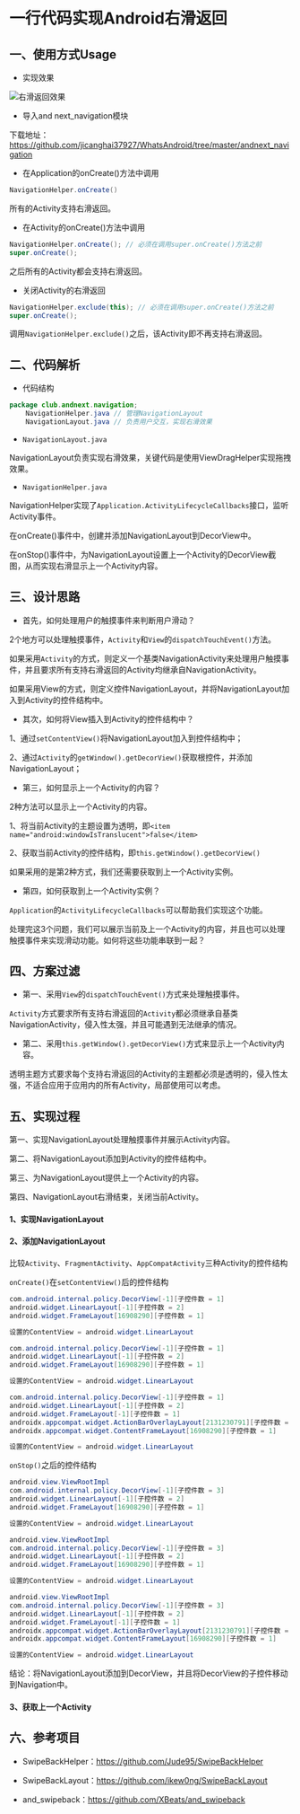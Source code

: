 # 一行代码实现Android右滑返回

## 一、使用方式Usage

- 实现效果

![右滑返回效果](./README/navigation_back.gif)

- 导入and next_navigation模块

下载地址：https://github.com/jicanghai37927/WhatsAndroid/tree/master/andnext_navigation



- 在Application的onCreate()方法中调用  

```Java
NavigationHelper.onCreate()
```

所有的Activity支持右滑返回。



- 在Activity的onCreate()方法中调用

```Java
NavigationHelper.onCreate(); // 必须在调用super.onCreate()方法之前
super.onCreate(); 
```

之后所有的Activity都会支持右滑返回。



- 关闭Activity的右滑返回

```Java
NavigationHelper.exclude(this); // 必须在调用super.onCreate()方法之前
super.onCreate(); 
```

调用`NavigationHelper.exclude()`之后，该Activity即不再支持右滑返回。



## 二、代码解析

* 代码结构

```Java
package club.andnext.navigation;
	NavigationHelper.java // 管理NavigationLayout
	NavigationLayout.java // 负责用户交互，实现右滑效果
```

- `NavigationLayout.java`

NavigationLayout负责实现右滑效果，关键代码是使用ViewDragHelper实现拖拽效果。

- `NavigationHelper.java`

NavigationHelper实现了`Application.ActivityLifecycleCallbacks`接口，监听Activity事件。  

在onCreate()事件中，创建并添加NavigationLayout到DecorView中。  

在onStop()事件中，为NavigationLayout设置上一个Activity的DecorView截图，从而实现右滑显示上一个Activity内容。



## 三、设计思路

- 首先，如何处理用户的触摸事件来判断用户滑动？    

2个地方可以处理触摸事件，`Activity`和`View`的`dispatchTouchEvent()`方法。    

如果采用`Activity`的方式，则定义一个基类NavigationActivity来处理用户触摸事件，并且要求所有支持右滑返回的Activity均继承自NavigationActivity。    

如果采用View的方式，则定义控件NavigationLayout，并将NavigationLayout加入到Activity的控件结构中。  



- 其次，如何将View插入到Activity的控件结构中？    

1、通过`setContentView()`将NavigationLayout加入到控件结构中；    

2、通过`Activity`的`getWindow().getDecorView()`获取根控件，并添加NavigationLayout；  



- 第三，如何显示上一个Activity的内容？  

2种方法可以显示上一个Activity的内容。    

1、将当前Activity的主题设置为透明，即`<item name="android:windowIsTranslucent">false</item>`    

2、获取当前Activity的控件结构，即`this.getWindow().getDecorView()`    

如果采用的是第2种方式，我们还需要获取到上一个Activity实例。  



- 第四，如何获取到上一个Activity实例？  

`Application`的`ActivityLifecycleCallbacks`可以帮助我们实现这个功能。  

处理完这3个问题，我们可以展示当前及上一个Activity的内容，并且也可以处理触摸事件来实现滑动功能。如何将这些功能串联到一起？



## 四、方案过滤

- 第一、采用`View`的`dispatchTouchEvent()`方式来处理触摸事件。  

`Activity`方式要求所有支持右滑返回的`Activity`都必须继承自基类NavigationActivity，侵入性太强，并且可能遇到无法继承的情况。



- 第二、采用`this.getWindow().getDecorView()`方式来显示上一个Activity内容。  

透明主题方式要求每个支持右滑返回的Activity的主题都必须是透明的，侵入性太强，不适合应用于应用内的所有Activity，局部使用可以考虑。

## 五、实现过程

第一、实现NavigationLayout处理触摸事件并展示Activity内容。

第二、将NavigationLayout添加到Activity的控件结构中。

第三、为NavigationLayout提供上一个Activity的内容。

第四、NavigationLayout右滑结束，关闭当前Activity。

#### 1、实现NavigationLayout



#### 2、添加NavigationLayout

比较`Activity`、`FragmentActivity`、`AppCompatActivity`三种Activity的控件结构

`onCreate()`在`setContentView()`后的控件结构

```Java
com.android.internal.policy.DecorView[-1][子控件数 = 1]
android.widget.LinearLayout[-1][子控件数 = 2]
android.widget.FrameLayout[16908290][子控件数 = 1]

设置的ContentView = android.widget.LinearLayout
```

```Java
com.android.internal.policy.DecorView[-1][子控件数 = 1]
android.widget.LinearLayout[-1][子控件数 = 2]
android.widget.FrameLayout[16908290][子控件数 = 1]

设置的ContentView = android.widget.LinearLayout
```

```Java
com.android.internal.policy.DecorView[-1][子控件数 = 1]
android.widget.LinearLayout[-1][子控件数 = 2]
android.widget.FrameLayout[-1][子控件数 = 1]
androidx.appcompat.widget.ActionBarOverlayLayout[2131230791][子控件数 = 2]
androidx.appcompat.widget.ContentFrameLayout[16908290][子控件数 = 1]

设置的ContentView = android.widget.LinearLayout
```

`onStop()`之后的控件结构

```Java
android.view.ViewRootImpl
com.android.internal.policy.DecorView[-1][子控件数 = 3]
android.widget.LinearLayout[-1][子控件数 = 2]
android.widget.FrameLayout[16908290][子控件数 = 1]

设置的ContentView = android.widget.LinearLayout
```

```Java
android.view.ViewRootImpl
com.android.internal.policy.DecorView[-1][子控件数 = 3]
android.widget.LinearLayout[-1][子控件数 = 2]
android.widget.FrameLayout[16908290][子控件数 = 1]

设置的ContentView = android.widget.LinearLayout
```

```Java
android.view.ViewRootImpl
com.android.internal.policy.DecorView[-1][子控件数 = 3]
android.widget.LinearLayout[-1][子控件数 = 2]
android.widget.FrameLayout[-1][子控件数 = 1]
androidx.appcompat.widget.ActionBarOverlayLayout[2131230791][子控件数 = 2]
androidx.appcompat.widget.ContentFrameLayout[16908290][子控件数 = 1]

设置的ContentView = android.widget.LinearLayout
```

结论：将NavigationLayout添加到DecorView，并且将DecorView的子控件移动到Navigation中。

#### 3、获取上一个Activity



## 六、参考项目

- SwipeBackHelper：https://github.com/Jude95/SwipeBackHelper

- SwipeBackLayout：https://github.com/ikew0ng/SwipeBackLayout

- and_swipeback：https://github.com/XBeats/and_swipeback